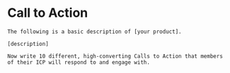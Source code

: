 # Call to Action
`The following is a basic description of [your product].`

`[description]`

`Now write 10 different, high-converting Calls to Action that members of their ICP will respond to and engage with.`
